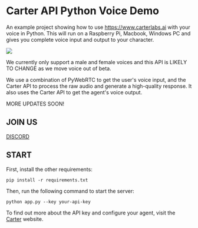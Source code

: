 # Carter API Python Voice Demo

An example project showing how to use https://www.carterlabs.ai with your voice in Python. This will run on a Raspberry Pi, Macbook, Windows PC and gives you complete voice input and output to your character.

![](https://i.giphy.com/media/26DNc9KWmxRd8nkUU/giphy.webp)

We currently only support a male and female voices and this API is LIKELY TO CHANGE as we move voice out of beta.

We use a combination of PyWebRTC to get the user's voice input, and the Carter API to process the raw audio and generate a high-quality response. It also uses the Carter API to get the agent's voice output.

MORE UPDATES SOON!

## JOIN US
[DISCORD](https://discord.gg/EBfr3vHd8M)

## START

First, install the other requirements:

`pip install -r requirements.txt`

Then, run the following command to start the server:

`python app.py --key your-api-key`

To find out more about the API key and configure your agent, visit the [Carter](https://www.carterlabs.ai/) website.

